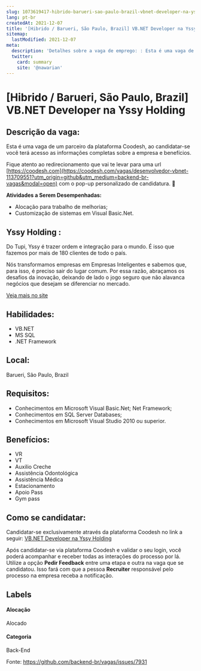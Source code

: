 ```yaml
---
slug: 1073619417-hibrido-barueri-sao-paulo-brazil-vbnet-developer-na-yssy-holding
lang: pt-br
createdAt: 2021-12-07
title: '[Hibrido / Barueri, São Paulo, Brazil] VB.NET Developer na Yssy Holding  - Vaga de Emprego'
sitemap:
  lastModified: 2021-12-07
meta:
  description: 'Detalhes sobre a vaga de emprego: : Esta é uma vaga de um parceiro da plataforma Coodesh, ao candidatar-se você terá acesso as informações completas sobre a empresa e benefícios.  Fique atento ao redirecionamento que vai te levar para uma url [https://coodesh.com](https://coodesh.com/vagas/desenvolvedor-vbnet-113709551?utm_origin=github&utm_medium=backend-br-vagas&modal=open) com o pop-up personalizado de candidatura. 👋 <p><strong>Atividades a Serem Desempenhadas: </strong></p> <ul> <li>Alocação para trabalho de melhorias;&nbsp;</li> <li>Customização de sistemas em Visual Basic.Net.</li> </ul>'
  twitter:
    card: summary
    site: '@nawarian'
---
```


# [Hibrido / Barueri, São Paulo, Brazil] VB.NET Developer na Yssy Holding 

## Descrição da vaga: 
Esta é uma vaga de um parceiro da plataforma Coodesh, ao candidatar-se você terá acesso as informações completas sobre a empresa e benefícios.


Fique atento ao redirecionamento que vai te levar para uma url [https://coodesh.com](https://coodesh.com/vagas/desenvolvedor-vbnet-113709551?utm_origin=github&utm_medium=backend-br-vagas&modal=open) com o pop-up personalizado de candidatura. 👋
<p><strong>Atividades a Serem Desempenhadas: </strong></p>
<ul>
<li>Alocação para trabalho de melhorias;&nbsp;</li>
<li>Customização de sistemas em Visual Basic.Net.</li>
</ul>

## Yssy Holding : 
 <p>Do Tupi, Yssy é trazer ordem e integração para o mundo. É isso que fazemos por mais de 180 clientes de todo o país.</p>
<p>Nós transformamos empresas em Empresas Inteligentes e sabemos que, para isso, é preciso sair do lugar comum. Por essa razão, abraçamos os desafios da inovação, deixando de lado o jogo seguro que não alavanca negócios que desejam se diferenciar no mercado.</p><a href='https://coodesh.com/empresas/yssy-holding'>Veja mais no site</a>

 ## Habilidades: 
 - VB.NET 
- MS SQL 
- .NET Framework
## Local: 
 Barueri, São Paulo, Brazil
## Requisitos: 
 - Conhecimentos em Microsoft Visual Basic.Net; Net Framework;  
- Conhecimentos em SQL Server Databases;  
- Conhecimentos em Microsoft Visual Studio 2010 ou superior.

## Benefícios: 
 - VR 
- VT 
- Auxilio Creche 
- Assistência Odontológica 
- Assistência Médica 
- Estacionamento 
- Apoio Pass 
- Gym pass
## Como se candidatar:
Candidatar-se exclusivamente através da plataforma Coodesh no link a seguir: [VB.NET Developer na Yssy Holding ](https://coodesh.com/vagas/desenvolvedor-vbnet-113709551?utm_origin=github&utm_medium=backend-br-vagas&modal=open)


Após candidatar-se via plataforma Coodesh e validar o seu login, você poderá acompanhar e receber todas as interações do processo por lá. Utilize a opção **Pedir Feedback** entre uma etapa e outra na vaga que se candidatou. Isso fará com que a pessoa **Recruiter** responsável pelo processo na empresa receba a notificação.
## Labels
#### Alocação
Alocado
#### Categoria
Back-End

Fonte: https://github.com/backend-br/vagas/issues/7931